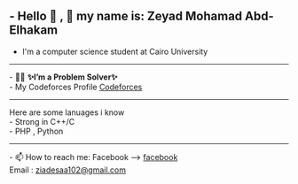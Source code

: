 ## - Hello 👋 , 🙂 my name is: Zeyad Mohamad Abd-Elhakam 
 - I'm a computer science student at Cairo University 
<hr>
 - 🔭🌱 <b > ✨I’m a Problem Solver✨ </b> <br>
 - My Codeforces Profile <a href="https://codeforces.com/profile/ziadesaa102" title="اضغط علي الرابط" ><u> Codeforces </u></a>
<hr>
 Here are some lanuages i know <br>
  - Strong in C++/C <br>
  - PHP , Python 
<hr>
 - 📫 How to reach me:
  Facebook --> <a href="https://www.facebook.com/profile.php?id=100089448282759&locale=ar_AR" title="اضغط علي الرابط" > facebook </a> <br>
  Email : <a href="ziadesaa102@gmail.com" title="راسلني" >ziadesaa102@gmail.com</a>
